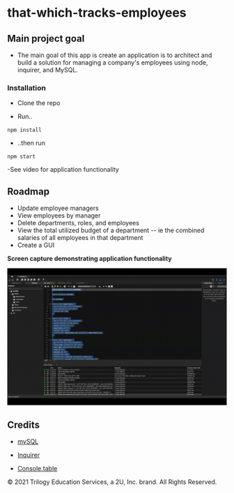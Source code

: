 # that-which-tracks-employees

## Main project goal

- The main goal of this app is create an application is to architect and build a solution for managing a company's employees using node, inquirer, and MySQL.

### Installation

- Clone the repo

- Run..

```
npm install
```

- ..then run

```
npm start
```

-See video for application functionality

## Roadmap

- Update employee managers
- View employees by manager
- Delete departments, roles, and employees
- View the total utilized budget of a department -- ie the combined salaries of all employees in that department
- Create a GUI

**Screen capture demonstrating application functionality**

![Application Functionality](./assets/screen-captures/application_functionality.gif 'Taker of notes screen capture')

## Credits

- [mySQL](https://www.npmjs.com/package/mysql)

- [Inquirer](https://www.npmjs.com/package/inquirer/v/0.2.3)

- [Console.table](https://www.npmjs.com/package/console.table)

© 2021 Trilogy Education Services, a 2U, Inc. brand. All Rights Reserved.

